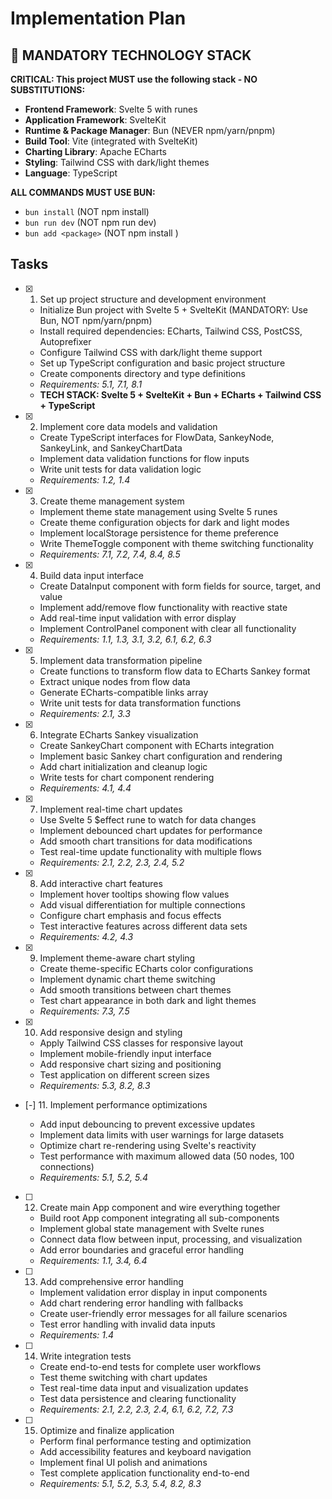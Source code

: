 # Implementation Plan

## 🚨 MANDATORY TECHNOLOGY STACK

**CRITICAL: This project MUST use the following stack - NO SUBSTITUTIONS:**

-   **Frontend Framework**: Svelte 5 with runes
-   **Application Framework**: SvelteKit
-   **Runtime & Package Manager**: Bun (NEVER npm/yarn/pnpm)
-   **Build Tool**: Vite (integrated with SvelteKit)
-   **Charting Library**: Apache ECharts
-   **Styling**: Tailwind CSS with dark/light themes
-   **Language**: TypeScript

**ALL COMMANDS MUST USE BUN:**

-   `bun install` (NOT npm install)
-   `bun run dev` (NOT npm run dev)
-   `bun add <package>` (NOT npm install <package>)

## Tasks

-   [x] 1. Set up project structure and development environment

    -   Initialize Bun project with Svelte 5 + SvelteKit (MANDATORY: Use Bun, NOT npm/yarn/pnpm)
    -   Install required dependencies: ECharts, Tailwind CSS, PostCSS, Autoprefixer
    -   Configure Tailwind CSS with dark/light theme support
    -   Set up TypeScript configuration and basic project structure
    -   Create components directory and type definitions
    -   _Requirements: 5.1, 7.1, 8.1_
    -   **TECH STACK: Svelte 5 + SvelteKit + Bun + ECharts + Tailwind CSS + TypeScript**

-   [x] 2. Implement core data models and validation

    -   Create TypeScript interfaces for FlowData, SankeyNode, SankeyLink, and SankeyChartData
    -   Implement data validation functions for flow inputs
    -   Write unit tests for data validation logic
    -   _Requirements: 1.2, 1.4_

-   [x] 3. Create theme management system

    -   Implement theme state management using Svelte 5 runes
    -   Create theme configuration objects for dark and light modes
    -   Implement localStorage persistence for theme preference
    -   Write ThemeToggle component with theme switching functionality
    -   _Requirements: 7.1, 7.2, 7.4, 8.4, 8.5_

-   [x] 4. Build data input interface

    -   Create DataInput component with form fields for source, target, and value
    -   Implement add/remove flow functionality with reactive state
    -   Add real-time input validation with error display
    -   Implement ControlPanel component with clear all functionality
    -   _Requirements: 1.1, 1.3, 3.1, 3.2, 6.1, 6.2, 6.3_

-   [x] 5. Implement data transformation pipeline

    -   Create functions to transform flow data to ECharts Sankey format
    -   Extract unique nodes from flow data
    -   Generate ECharts-compatible links array
    -   Write unit tests for data transformation functions
    -   _Requirements: 2.1, 3.3_

-   [x] 6. Integrate ECharts Sankey visualization

    -   Create SankeyChart component with ECharts integration
    -   Implement basic Sankey chart configuration and rendering
    -   Add chart initialization and cleanup logic
    -   Write tests for chart component rendering
    -   _Requirements: 4.1, 4.4_

-   [x] 7. Implement real-time chart updates

    -   Use Svelte 5 $effect rune to watch for data changes
    -   Implement debounced chart updates for performance
    -   Add smooth chart transitions for data modifications
    -   Test real-time update functionality with multiple flows
    -   _Requirements: 2.1, 2.2, 2.3, 2.4, 5.2_

-   [x] 8. Add interactive chart features

    -   Implement hover tooltips showing flow values
    -   Add visual differentiation for multiple connections
    -   Configure chart emphasis and focus effects
    -   Test interactive features across different data sets
    -   _Requirements: 4.2, 4.3_

-   [x] 9. Implement theme-aware chart styling

    -   Create theme-specific ECharts color configurations
    -   Implement dynamic chart theme switching
    -   Add smooth transitions between chart themes
    -   Test chart appearance in both dark and light themes
    -   _Requirements: 7.3, 7.5_

-   [x] 10. Add responsive design and styling

    -   Apply Tailwind CSS classes for responsive layout
    -   Implement mobile-friendly input interface
    -   Add responsive chart sizing and positioning
    -   Test application on different screen sizes
    -   _Requirements: 5.3, 8.2, 8.3_

-   [-] 11. Implement performance optimizations

    -   Add input debouncing to prevent excessive updates
    -   Implement data limits with user warnings for large datasets
    -   Optimize chart re-rendering using Svelte's reactivity
    -   Test performance with maximum allowed data (50 nodes, 100 connections)
    -   _Requirements: 5.1, 5.2, 5.4_

-   [ ] 12. Create main App component and wire everything together

    -   Build root App component integrating all sub-components
    -   Implement global state management with Svelte runes
    -   Connect data flow between input, processing, and visualization
    -   Add error boundaries and graceful error handling
    -   _Requirements: 1.1, 3.4, 6.4_

-   [ ] 13. Add comprehensive error handling

    -   Implement validation error display in input components
    -   Add chart rendering error handling with fallbacks
    -   Create user-friendly error messages for all failure scenarios
    -   Test error handling with invalid data inputs
    -   _Requirements: 1.4_

-   [ ] 14. Write integration tests

    -   Create end-to-end tests for complete user workflows
    -   Test theme switching with chart updates
    -   Test real-time data input and visualization updates
    -   Test data persistence and clearing functionality
    -   _Requirements: 2.1, 2.2, 2.3, 2.4, 6.1, 6.2, 7.2, 7.3_

-   [ ] 15. Optimize and finalize application
    -   Perform final performance testing and optimization
    -   Add accessibility features and keyboard navigation
    -   Implement final UI polish and animations
    -   Test complete application functionality end-to-end
    -   _Requirements: 5.1, 5.2, 5.3, 5.4, 8.2, 8.3_
